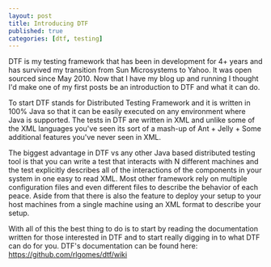 ```yaml
---
layout: post
title: Introducing DTF
published: true
categories: [dtf, testing]
---
```


DTF is my testing framework that has been in development for 4+ years and has 
survived my transition from Sun Microsystems to Yahoo. It was open sourced since
May 2010. Now that I have my blog up and running I thought I'd make one of my 
first posts be an introduction to DTF and what it can do. 

To start DTF stands for Distributed Testing Framework and it is written in 100%
Java so that it can be easily executed on any environment where Java is 
supported. The tests in DTF are written in XML and unlike some of the XML 
languages you've seen its sort of a mash-up of Ant + Jelly + Some additional 
features you've never seen in XML. 

The biggest advantage in DTF vs any other Java based distributed testing tool is
that you can write a test that interacts with N different machines and the test
explicitly describes all of the interactions of the components in your system 
in one easy to read XML. Most other framework rely on multiple configuration 
files and even different files to describe the behavior of each peace. Aside 
from that there is also the feature to deploy your setup to your host machines 
from a single machine using an XML format to describe your setup.

With all of this the best thing to do is to start by reading the documentation 
written for those interested in DTF and to start really digging in to what DTF 
can do for you. DTF's documentation can be found here: https://github.com/rlgomes/dtf/wiki
